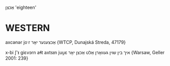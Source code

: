אַכצן
'eighteen'

WESTERN
========

axcənər joˑr אַכצענער יאָר {WTCP, Dunajská Streda, 47179}


x-bi ʃ'ᵻ giɛvɔrn aɬt axtsᵻn juu̯ɛ איך בין שוין געוואָרן אַלט אַכצן יאָר {Warsaw, Geller 2001: 239}